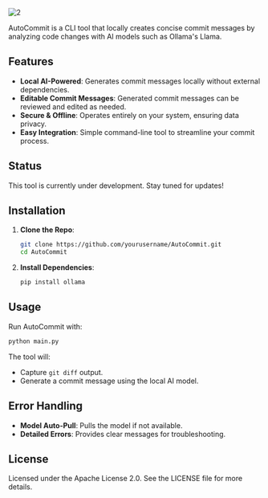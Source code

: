 ![2](https://github.com/user-attachments/assets/40bd94d5-60a0-4abd-829a-4b697e2b2744)


AutoCommit is a CLI tool that locally creates concise commit messages by analyzing code changes with AI models such as Ollama's Llama.


## Features

- **Local AI-Powered**: Generates commit messages locally without external dependencies.
- **Editable Commit Messages**: Generated commit messages can be reviewed and edited as needed.
- **Secure & Offline**: Operates entirely on your system, ensuring data privacy.
- **Easy Integration**: Simple command-line tool to streamline your commit process.

## Status

This tool is currently under development. Stay tuned for updates!

## Installation

1. **Clone the Repo**:
   ```bash
   git clone https://github.com/yourusername/AutoCommit.git
   cd AutoCommit
   ```
2. **Install Dependencies**:
   ```bash
   pip install ollama
   ```

## Usage

Run AutoCommit with:
```bash
python main.py
```
The tool will:
- Capture `git diff` output.
- Generate a commit message using the local AI model.

## Error Handling

- **Model Auto-Pull**: Pulls the model if not available.
- **Detailed Errors**: Provides clear messages for troubleshooting.

## License

Licensed under the Apache License 2.0. See the LICENSE file for more details.

